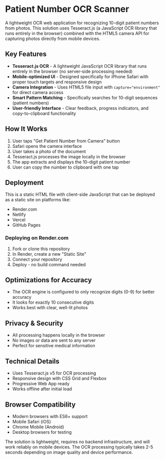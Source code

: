 # Patient Number OCR Scanner

A lightweight OCR web application for recognizing 10-digit patient numbers from photos. This solution uses Tesseract.js (a JavaScript OCR library that runs entirely in the browser) combined with the HTML5 camera API for capturing photos directly from mobile devices.

## Key Features

- **Tesseract.js OCR** - A lightweight JavaScript OCR library that runs entirely in the browser (no server-side processing needed)
- **Mobile-optimized UI** - Designed specifically for iPhone Safari with proper touch targets and responsive design
- **Camera Integration** - Uses HTML5 file input with `capture="environment"` for direct camera access
- **Smart Pattern Matching** - Specifically searches for 10-digit sequences (patient numbers)
- **User-friendly Interface** - Clear feedback, progress indicators, and copy-to-clipboard functionality

## How It Works

1. User taps "Get Patient Number from Camera" button
2. Safari opens the camera interface
3. User takes a photo of the document
4. Tesseract.js processes the image locally in the browser
5. The app extracts and displays the 10-digit patient number
6. User can copy the number to clipboard with one tap

## Deployment

This is a static HTML file with client-side JavaScript that can be deployed as a static site on platforms like:

- Render.com
- Netlify
- Vercel
- GitHub Pages

### Deploying on Render.com

1. Fork or clone this repository
2. In Render, create a new "Static Site"
3. Connect your repository
4. Deploy - no build command needed

## Optimizations for Accuracy

- The OCR engine is configured to only recognize digits (0-9) for better accuracy
- It looks for exactly 10 consecutive digits
- Works best with clear, well-lit photos

## Privacy & Security

- All processing happens locally in the browser
- No images or data are sent to any server
- Perfect for sensitive medical information

## Technical Details

- Uses Tesseract.js v5 for OCR processing
- Responsive design with CSS Grid and Flexbox
- Progressive Web App ready
- Works offline after initial load

## Browser Compatibility

- Modern browsers with ES6+ support
- Mobile Safari (iOS)
- Chrome Mobile (Android)
- Desktop browsers for testing

The solution is lightweight, requires no backend infrastructure, and will work reliably on mobile devices. The OCR processing typically takes 2-5 seconds depending on image quality and device performance.

